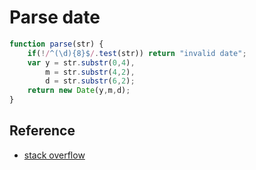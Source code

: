 # Parse date

```javascript
function parse(str) {
    if(!/^(\d){8}$/.test(str)) return "invalid date";
    var y = str.substr(0,4),
        m = str.substr(4,2),
        d = str.substr(6,2);
    return new Date(y,m,d);
}
```

## Reference

* [stack overflow](http://stackoverflow.com/questions/10638529/how-to-parse-a-date-in-format-yyyymmdd-in-javascript)